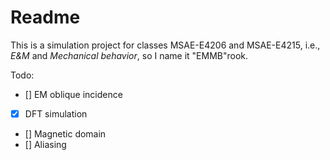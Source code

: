 # Readme

This is a simulation project for classes MSAE-E4206 and MSAE-E4215,
i.e., *E&M* and *Mechanical behavior*, so I name it "EMMB"rook.

Todo:
- [] EM oblique incidence
- [x] DFT simulation
- [] Magnetic domain
- [] Aliasing